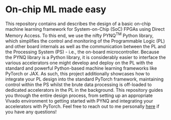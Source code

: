 # On-chip ML made easy
This repository contains and describes the design of a basic on-chip machine learning framework for System-on-Chip (SoC) FPGAs using Direct Memory Access. To this end, we use the nifty PYNQ<sup>TM</sup> Python library, which simplifies the control and monitoring of the Programmable Logic (PL) and other board internals as well as the communication between the PL and the Processing System (PS) - i.e., the on-board microcontroller. Because the PYNQ library is a Python library, it is considerably easier to interface the various accelerators one might develop and deploy on the PL with the standard and powerful Python-based machine learning frameworks like PyTorch or JAX. As such, this project additionally showcases how to integrate your PL design into the standard PyTorch framework, maintaining control within the PS whilst the brute data processing is off-loaded to dedicated accelerators in the PL in the background. This repository guides you through the entire design process, from setting up an appropriate Vivado environment to getting started with PYNQ and integrating your accelerators with PyTorch. Feel free to reach out to me personally [here](mailto:nassimbeladel026@gmail.com) if you have any questions!
